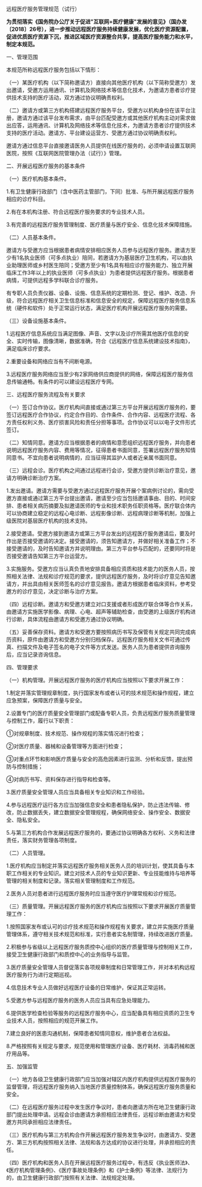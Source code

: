 远程医疗服务管理规范（试行）

**为贯彻落实《国务院办公厅关于促进"互联网+医疗健康"发展的意见》（国办发〔2018〕26号），进一步推动远程医疗服务持续健康发展，优化医疗资源配置，促进优质医疗资源下沉，推进区域医疗资源整合共享，提高医疗服务能力和水平，制定本规范。**

一、管理范围

本规范所称远程医疗服务包括以下情形：

（一）某医疗机构（以下简称邀请方）直接向其他医疗机构（以下简称受邀方）发出邀请，受邀方运用通讯、计算机及网络技术等信息化技术，为邀请方患者诊疗提供技术支持的医疗活动，双方通过协议明确责权利。

（二）邀请方或第三方机构搭建远程医疗服务平台，受邀方以机构身份在该平台注册，邀请方通过该平台发布需求，由平台匹配受邀方或其他医疗机构主动对需求做出应答，运用通讯、计算机及网络技术等信息化技术，为邀请方患者诊疗提供技术支持的医疗活动。邀请方、平台建设运营方、受邀方通过协议明确责权利。

邀请方通过信息平台直接邀请医务人员提供在线医疗服务的，必须申请设置互联网医院，按照《互联网医院管理办法（试行）》管理。

二、开展远程医疗服务的基本条件

（一）医疗机构基本条件。

1.有卫生健康行政部门（含中医药主管部门，下同）批准、与所开展远程医疗服务相应的诊疗科目。

2.有在本机构注册、符合远程医疗服务要求的专业技术人员。

3.有完善的远程医疗服务管理制度、医疗质量与医疗安全、信息化技术保障措施。

（二）人员基本条件。

邀请方与受邀方应当根据患者病情安排相应医务人员参与远程医疗服务。邀请方至少有1名执业医师（可多点执业）陪同，若邀请方为基层医疗卫生机构，可以由执业助理医师或乡村医生陪同；受邀方至少有1名具有相应诊疗服务能力、独立开展临床工作3年以上的执业医师（可多点执业）为患者提供远程医疗服务。根据患者病情，可提供远程多学科联合诊疗服务。

有专职人员负责仪器、设备、设施、信息系统的定期检测、登记、维护、改造、升级，符合远程医疗相关卫生信息标准和信息安全的规定，保障远程医疗服务信息系统（硬件和软件）处于正常运行状态，满足医疗机构开展远程医疗服务的需要。

（三）设备设施基本条件。

1.远程医疗信息系统应当满足图像、声音、文字以及诊疗所需其他医疗信息的安全、实时传输，图像清晰，数据准确，符合《远程医疗信息系统建设技术指南》，满足临床诊疗要求。

2.重要设备和网络应当有不间断电源。

3.远程医疗服务网络应当至少有2家网络供应商提供的网络，保障远程医疗服务信息传输通畅。有条件的可以建设远程医疗专网。

三、远程医疗服务流程及有关要求

（一）签订合作协议。医疗机构间直接或通过第三方平台开展远程医疗服务的，要签订远程医疗合作协议，约定合作目的、合作条件、合作内容、远程医疗流程、各方责任权利义务、医疗损害风险和责任分担等事项。合作协议可以以电子文件形式签订。

（二）知情同意。邀请方应当根据患者的病情和意愿组织远程医疗服务，并向患者说明远程医疗服务内容、费用等情况，征得患者书面同意，签署远程医疗服务知情同意书。不宜向患者说明病情的，应当征得其监护人或者近亲属书面同意。

（三）远程会诊。医疗机构之间通过远程进行会诊，受邀方提供诊断治疗意见，邀请方明确诊断治疗方案。

1.发出邀请。邀请方需要与受邀方通过远程医疗服务开展个案病例讨论的，需向受邀方直接或通过第三方平台提出邀请，邀请至少应当包括邀请事由、目的、时间安排、患者相关病历摘要及拟邀请医师的专业和技术职务任职资格等。医疗联合体内可以协商建立稳定的远程心电诊断、远程影像诊断、远程病理诊断等机制，加强上级医院对基层医疗机构的技术支持。

2.接受邀请。受邀方接到邀请方或第三方平台发出的远程医疗服务邀请后，要及时作出是否接受邀请的决定。接受邀请的，须告知邀请方，并做好相关准备工作；不接受邀请的，及时告知邀请方并说明理由。第三方平台参与匹配的，还要同时将是否接受邀请告知第三方平台运营方。

3.实施服务。受邀方应当认真负责地安排具备相应资质和技术能力的医务人员，按照相关法律、法规和诊疗规范的要求，提供远程医疗服务，及时将诊疗意见告知邀请方，并出具由相关医师签名的诊疗意见报告。邀请方根据患者临床资料，参考受邀方的诊疗意见，决定诊断与治疗方案。

（四）远程诊断。邀请方和受邀方建立对口支援或者形成医疗联合体等合作关系，由邀请方实施医学影像、病理、心电、超声等辅助检查，由受邀的上级医疗机构进行诊断，具体流程由邀请方和受邀方通过协议明确。

（五）妥善保存资料。邀请方和受邀方要按照病历书写及保管有关规定共同完成病历资料，原件由邀请方和受邀方分别归档保存。远程医疗服务相关文书可通过传真、扫描文件及电子签名的电子文件等方式发送。医务人员为患者提供咨询服务后，应当记录咨询信息。

四、管理要求

（一）机构管理。开展远程医疗服务的医疗机构应当按照以下要求开展工作：

1.制定并落实管理规章制度，执行国家发布或者认可的技术规范和操作规程，建立应急预案，保障医疗质量与安全。

2.设置专门的医疗质量安全管理部门或配备专职人员，负责远程医疗服务质量管理与控制工作，履行以下职责：

①对规章制度、技术规范、操作规程的落实情况进行检查；

②对医疗质量、器械和设备管理等方面进行检查；

③对重点环节和影响医疗质量与安全的高危因素进行监测、分析和反馈，提出预防与控制措施；

④对病历书写、资料保存进行指导和检查等。

3.医疗质量安全管理人员应当具备相关专业知识和工作经验。

4.参与远程医疗运行各方应当加强信息安全和患者隐私保护，防止违法传输、修改，防止数据丢失，建立数据安全管理规程，确保网络安全、操作安全、数据安全、隐私安全。

5.与第三方机构合作发展远程医疗服务的，要通过协议明确各方权利、义务和法律责任，落实财务管理各项制度。

（二）人员管理。

1.医疗机构应当制定并落实远程医疗服务相关医务人员的培训计划，使其具备与本职工作相关的专业知识。建立对技术人员的专业知识更新、专业技能维持与培养等管理的相关制度和记录。落实相关管理制度和工作规范。

2.医务人员对患者进行远程医疗服务时应当遵守医疗护理常规和诊疗规范。

（三）质量管理。开展远程医疗服务的医疗机构应当按照以下要求开展医疗质量管理工作：

1.按照国家发布或认可的诊疗技术规范和操作规程有关要求，建立并实施医疗质量管理体系，遵守相关技术规范和标准，实行患者实名制管理，持续改进医疗质量。

2.积极参与省级以上远程医疗服务质控中心组织的医疗质量管理与控制相关工作，接受卫生健康行政部门和质控中心的业务指导与监管。

3.医疗质量安全管理人员督促落实各项规章制度和日常管理工作，并对本机构远程医疗服务行为进行定期巡视。

4.信息技术专业人员做好远程医疗设备的日常维护，保证其正常运转。

5.受邀方参与远程医疗服务的医务人员应当具有应急处理能力。

6.提供医学检查检验等服务的远程医疗服务中心，应当配备具有相应资质的卫生专业技术人员，按照相应的规范开展工作。

7.建立良好的医患沟通机制，保障患者知情同意权，维护患者合法权益。

8.严格按照有关规定与要求，规范使用和管理医疗设备、医疗耗材、消毒药械和医疗用品等。

五、加强监管

（一）地方各级卫生健康行政部门应当加强对辖区内医疗机构提供远程医疗服务的监督管理，将远程医疗服务纳入当地医疗质量控制体系，确保远程医疗服务质量和安全。

（二）在远程医疗服务过程中发生医疗争议时，患者向邀请方所在地卫生健康行政部门提出处理申请。远程会诊由邀请方承担相应法律责任，远程诊断由邀请方和受邀方共同承担相应法律责任。

（三）医疗机构与第三方机构合作开展远程医疗服务发生争议时，由邀请方、受邀方、第三方机构按照相关法律、法规和各方达成的协议进行处理，并承担相应的责任。

（四）医疗机构和医务人员在开展远程医疗服务过程中，有违反《执业医师法》、《医疗机构管理条例》、《医疗事故处理条例》和《护士条例》等法律、法规行为的，由卫生健康行政部门按照有关法律、法规规定处理。
